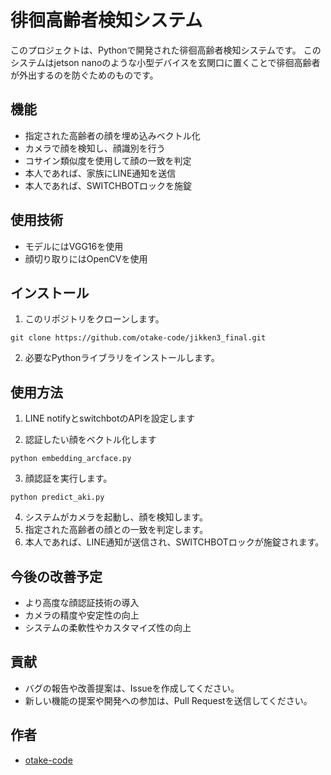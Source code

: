 # 徘徊高齢者検知システム

このプロジェクトは、Pythonで開発された徘徊高齢者検知システムです。
このシステムはjetson nanoのような小型デバイスを玄関口に置くことで徘徊高齢者が外出するのを防ぐためのものです。

## 機能

- 指定された高齢者の顔を埋め込みベクトル化
- カメラで顔を検知し、顔識別を行う
- コサイン類似度を使用して顔の一致を判定
- 本人であれば、家族にLINE通知を送信
- 本人であれば、SWITCHBOTロックを施錠

## 使用技術

- モデルにはVGG16を使用
- 顔切り取りにはOpenCVを使用

## インストール

1. このリポジトリをクローンします。
```
git clone https://github.com/otake-code/jikken3_final.git
```
2. 必要なPythonライブラリをインストールします。

## 使用方法
1. LINE notifyとswitchbotのAPIを設定します

2. 認証したい顔をベクトル化します
```
python embedding_arcface.py
```
  
3. 顔認証を実行します。
```
python predict_aki.py
```
4. システムがカメラを起動し、顔を検知します。
5. 指定された高齢者の顔との一致を判定します。
6. 本人であれば、LINE通知が送信され、SWITCHBOTロックが施錠されます。

## 今後の改善予定

- より高度な顔認証技術の導入
- カメラの精度や安定性の向上
- システムの柔軟性やカスタマイズ性の向上

## 貢献

- バグの報告や改善提案は、Issueを作成してください。
- 新しい機能の提案や開発への参加は、Pull Requestを送信してください。

## 作者

- [otake-code](https://github.com/your_username)
